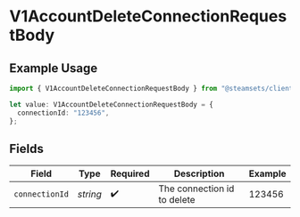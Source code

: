 # V1AccountDeleteConnectionRequestBody

## Example Usage

```typescript
import { V1AccountDeleteConnectionRequestBody } from "@steamsets/client-ts/models/components";

let value: V1AccountDeleteConnectionRequestBody = {
  connectionId: "123456",
};
```

## Fields

| Field                       | Type                        | Required                    | Description                 | Example                     |
| --------------------------- | --------------------------- | --------------------------- | --------------------------- | --------------------------- |
| `connectionId`              | *string*                    | :heavy_check_mark:          | The connection id to delete | 123456                      |